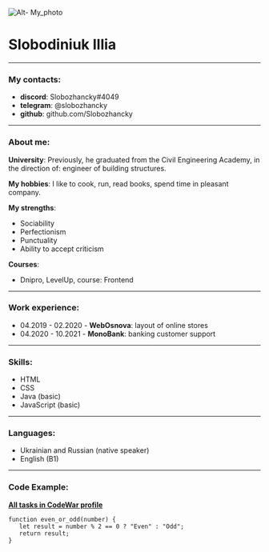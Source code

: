 ![Alt- My_photo](https://media-exp1.licdn.com/dms/image/C5603AQGEEoOGvEjHvg/profile-displayphoto-shrink_800_800/0/1548096305032?e=1659571200&v=beta&t=O3GpLLAPnqQ3xkMCFe3lx88pAeaknxMDnw115V7idOs "photo_fot_cv")
# Slobodiniuk Illia
*****
### My contacts:
* **discord**: Slobozhancky#4049
* **telegram**: @slobozhancky
* **github**: github.com/Slobozhancky
****
### About me:

**University**: Previously, he graduated from the Civil Engineering Academy, in the direction of: engineer of building structures. 

**My hobbies**: I like to cook, run, read books, spend time in pleasant company.

**My strengths**: 
* Sociability
* Perfectionism
* Punctuality
* Ability to accept criticism

**Courses**: 
* Dnipro, LevelUp, course: Frontend
****
### Work experience:
 * 04.2019 - 02.2020 - **WebOsnova**: layout of online stores
 * 04.2020 - 10.2021 - **MonoBank**: banking customer support
 ****
 ### Skills: 
 * HTML
 * CSS
 * Java (basic)
 * JavaScript (basic)
 ****
### Languages:
* Ukrainian and Russian  (native speaker)
* English (B1)
****
 ### Code Example:
 [**All tasks in CodeWar profile**](https://www.codewars.com/users/Slobozhancky "CodeWar profile")

 ```
function even_or_odd(number) {
    let result = number % 2 == 0 ? "Even" : "Odd";
    return result;
}
```

